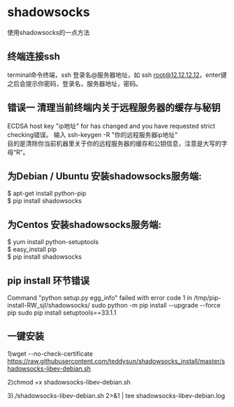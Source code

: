 # shadowsocks
使用shadowsocks的一点方法
## 终端连接ssh
terminal命令终端，ssh 登录名@服务器地址，如 ssh root@12.12.12.12，enter键之后会提示你密码，登录名，服务器地址，密码。
## 错误一 清理当前终端内关于远程服务器的缓存与秘钥
ECDSA host key "ip地址" for has changed and you have requested strict checking错误。
输入 ssh-keygen -R "你的远程服务器ip地址"    
目的是清除你当前机器里关于你的远程服务器的缓存和公钥信息，注意是大写的字母“R”。  
## 为Debian / Ubuntu 安装shadowsocks服务端:  
$ apt-get install python-pip  
$ pip install shadowsocks
## 为Centos 安装shadowsocks服务端:
$ yum install python-setuptools  
$ easy_install pip  
$ pip install shadowsocks
## pip install 环节错误  
Command "python setup.py egg_info" failed with error code 1 in /tmp/pip-install-RW_sjI/shadowsocks/
sudo python -m pip install --upgrade --force pip 
sudo pip install setuptools==33.1.1
## 一键安装
1)wget --no-check-certificate https://raw.githubusercontent.com/teddysun/shadowsocks_install/master/shadowsocks-libev-debian.sh  

2)chmod +x shadowsocks-libev-debian.sh  

3)./shadowsocks-libev-debian.sh 2>&1 | tee shadowsocks-libev-debian.log
